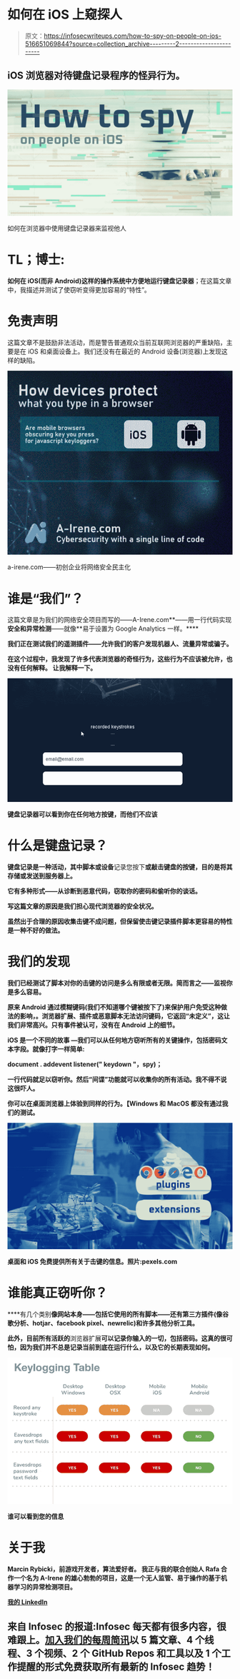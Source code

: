 # 如何在 iOS 上窥探人

> 原文：<https://infosecwriteups.com/how-to-spy-on-people-on-ios-516651069844?source=collection_archive---------2----------------------->

## iOS 浏览器对待键盘记录程序的怪异行为。

![](img/65418c0da6e1137d322e07ac33cbe81d.png)

如何在浏览器中使用键盘记录器来监视他人

# **TL；博士:**

**如何在 iOS(而非 Android)这样的操作系统中方便地运行键盘记录器**；在这篇文章中，我描述并测试了使窃听变得更加容易的“特性”。

# **免责声明**

这篇文章不是鼓励非法活动，而是警告普通观众当前互联网浏览器的严重缺陷，主要是在 iOS 和桌面设备上。我们还没有在最近的 Android 设备(浏览器)上发现这样的缺陷。

![](img/482262a2d202b414ac4206b931b36ac1.png)

a-irene.com——初创企业将网络安全民主化

# **谁是“我们”？**

这篇文章是为我们的网络安全项目而写的——A-Irene.com**——用一行代码实现**安全和异常检测**——就像**易于设置为 Google Analytics 一样。****

**我们正在测试我们的遥测插件——允许我们的客户发现机器人、流量异常或骗子。**

**在这个过程中，我发现了许多代表浏览器的奇怪行为，这些行为不应该被允许，也没有任何解释。
让我解释一下。**

**![](img/08ed8b37cec1fe5ab24df5cc5d9d9653.png)**

**键盘记录器可以看到你在任何地方按键，而他们不应该**

# **什么是键盘记录？**

**键盘记录是一种活动，其中脚本或设备**记录您按下**或敲击键盘的按键，目的是将其存储或发送到服务器上。**

**它有多种形式——从诊断到恶意代码，窃取你的密码和偷听你的谈话。**

**写这篇文章的原因是我们担心现代浏览器的安全状况。**

**虽然出于合理的原因收集击键不成问题，但保留使击键记录插件脚本更容易的特性是一种不好的做法。**

# ****我们的发现****

**我们已经测试了脚本对你的击键的访问是多么有限或者无限。简而言之——监视你是多么容易。**

**原来 **Android 通过模糊键码(我们不知道哪个键被按下了)来保护用户免受这种做法的影响，**。浏览器扩展、插件或恶意脚本无法访问键码，它返回“**未定义”**，这让我们非常高兴。只有事件被认可，没有在 Android 上的细节。**

****iOS 是一个不同的故事** —我们可以从任何地方窃听所有的关键操作，包括密码文本字段。就像打字一样简单:**

****document . addevent listener(" keydown "，spy)；****

**一行代码就足以窃听你。然后“间谍”功能就可以收集你的所有活动。我不得不说这很吓人。**

**你可以在桌面浏览器上体验到同样的行为。【Windows 和 MacOS 都没有通过我们的测试。**

**![](img/f5e3a8b24145f4ac303f46fa3cc7e45c.png)**

**桌面和 iOS 免费提供所有关于击键的信息。照片:pexels.com**

# **谁能真正窃听你？**

****有几个类别**像网站本身——包括它使用的所有脚本——还有第三方插件(像谷歌分析、hotjar、facebook pixel、newrelic)和许多其他分析工具。**

**此外，目前所有活跃的**浏览器扩展**可以记录你输入的一切，包括密码。这真的很可怕，因为我们并不总是记录当前到底在运行什么，以及它的长期表现如何。**

**![](img/c6a8b17274a231a6552fd120bb64d47d.png)**

**谁可以看到您的信息**

# **关于我**

**Marcin Rybicki，前游戏开发者，算法爱好者。
我正与我的联合创始人 Rafa 合作一个名为 A-Irene 的雄心勃勃的项目，这是一个无人监管、易于操作的基于机器学习的异常检测项目。**

**[**我的 LinkedIn**](https://www.linkedin.com/in/marcin-rybicki-qa/)**

## **来自 Infosec 的报道:Infosec 每天都有很多内容，很难跟上。[加入我们的每周简讯](https://weekly.infosecwriteups.com/)以 5 篇文章、4 个线程、3 个视频、2 个 GitHub Repos 和工具以及 1 个工作提醒的形式免费获取所有最新的 Infosec 趋势！**